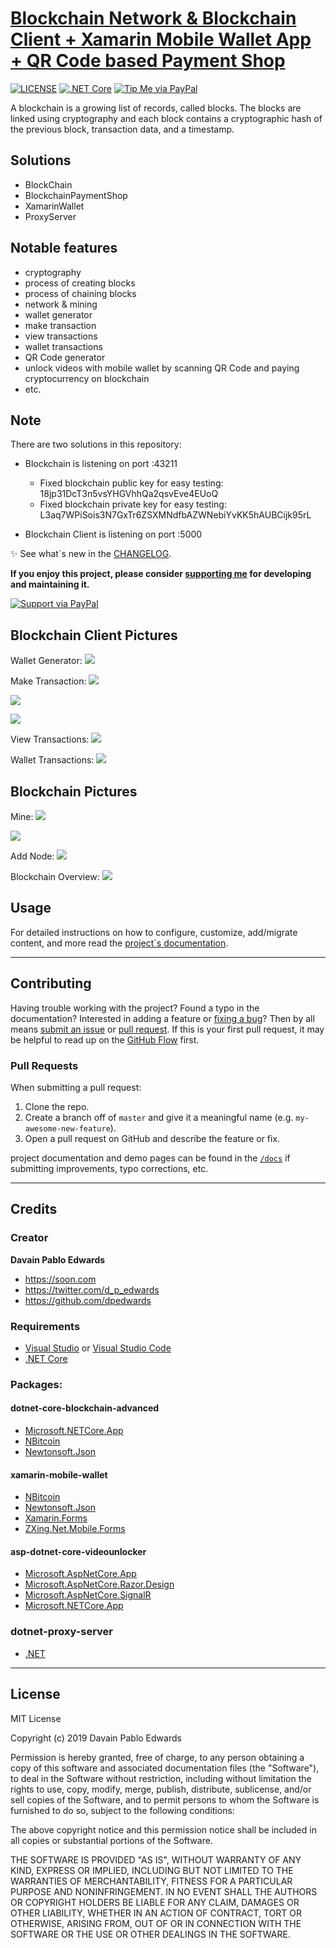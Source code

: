 # [Blockchain Network & Blockchain Client + Xamarin Mobile Wallet App + QR Code based Payment Shop](https://github.com/dpedwards/dotnet-core-blockchain-advanced)

[![LICENSE](https://img.shields.io/badge/license-MIT-lightgrey.svg)](https://raw.githubusercontent.com/dpedwards/dotnet-core-blockchain-advanced/master/LICENSE)
[![.NET Core](https://img.shields.io/badge/dotnet%20core-%3E%3D%202.2-blue.svg)](https://dotnet.microsoft.com/download)
[![Tip Me via PayPal](https://img.shields.io/badge/PayPal-tip%20me-green.svg?logo=paypal)](https://www.paypal.me/dare2101)

A blockchain is a growing list of records, called blocks. The blocks are linked using cryptography and each block contains a cryptographic hash of the previous block, transaction data, and a timestamp. 

## Solutions

- BlockChain
- BlockchainPaymentShop
- XamarinWallet
- ProxyServer

## Notable features

- cryptography 
- process of creating blocks
- process of chaining blocks 
- network & mining
- wallet generator
- make transaction
- view transactions
- wallet transactions
- QR Code generator
- unlock videos with mobile wallet by scanning QR Code and paying cryptocurrency on blockchain
- etc.

## Note

There are two solutions in this repository:
- Blockchain is listening on port :43211
  - Fixed blockchain public key for easy testing: 18jp31DcT3n5vsYHGVhhQa2qsvEve4EUoQ
  - Fixed blockchain private key for easy testing: L3aq7WPiSois3N7GxTr6ZSXMNdfbAZWNebiYvKK5hAUBCijk95rL

- Blockchain Client is listening on port :5000 

:sparkles: See what`s new in the [CHANGELOG](CHANGELOG.md).

**If you enjoy this project, please consider [supporting me](https://www.paypal.me/dare2101) for developing and maintaining it.**

[![Support via PayPal](https://cdn.rawgit.com/twolfson/paypal-github-button/1.0.0/dist/button.svg)](https://www.paypal.me/dare2101)


## Blockchain Client Pictures 

Wallet Generator:
![](BlockChain/images/Blockchain%20Client_Wallet%20Generator.png)

Make Transaction:
![](BlockChain/images/Blockchain%20Client_Make%20Transaction.png)

![](BlockChain/images/Blockchain%20Client_Make%20Transaction2.png)

![](BlockChain/images/Blockchain%20Client_Make%20Transaction3.png)

View Transactions:
![](BlockChain/images/Blockchain%20Client_View%20Transactions.png) 

Wallet Transactions:
![](BlockChain/images/Blockchain%20Client_Wallet%20Transactions.png) 


## Blockchain Pictures 

Mine:
![](BlockChain/images/Blockchain%20Frontend_Mine.png)

![](BlockChain/images/Blockchain%20Frontend_Mine2.png)

Add Node:
![](BlockChain/images/Blockchain%20Frontend_Configure.png)

Blockchain Overview:
![](BlockChain/images/Blockchain%20Frontend_CoinBase.png)


## Usage

For detailed instructions on how to configure, customize, add/migrate content, and more read the [project`s documentation](https://github.com/dpedwards/dotnet-core-blockchain-advanced/docs/quick-start-guide/).

---

## Contributing

Having trouble working with the project? Found a typo in the documentation? Interested in adding a feature or [fixing a bug](https://github.com/dpedwards/dotnet-core-blockchain-advanced/issues)? Then by all means [submit an issue](https://github.com/dpedwards/dotnet-core-blockchain-advanced/issues/new) or [pull request](https://help.github.com/articles/using-pull-requests/). If this is your first pull request, it may be helpful to read up on the [GitHub Flow](https://guides.github.com/introduction/flow/) first.

### Pull Requests

When submitting a pull request:

1. Clone the repo.
2. Create a branch off of `master` and give it a meaningful name (e.g. `my-awesome-new-feature`).
3. Open a pull request on GitHub and describe the feature or fix.

project documentation and demo pages can be found in the [`/docs`](docs) if submitting improvements, typo corrections, etc.

---

## Credits

### Creator

**Davain Pablo Edwards**

- <https://soon.com>
- <https://twitter.com/d_p_edwards>
- <https://github.com/dpedwards>

### Requirements

- [Visual Studio](https://visualstudio.microsoft.com/de/vs/) or [Visual Studio Code](https://code.visualstudio.com/)
- [.NET Core](https://dotnet.microsoft.com/download)


### Packages:

#### dotnet-core-blockchain-advanced
- [Microsoft.NETCore.App](https://dotnet.microsoft.com/)
- [NBitcoin](https://github.com/MetacoSA/NBitcoin)
- [Newtonsoft.Json](https://www.newtonsoft.com/json)

#### xamarin-mobile-wallet 
- [NBitcoin](https://github.com/MetacoSA/NBitcoin)
- [Newtonsoft.Json](https://www.newtonsoft.com/json)
- [Xamarin.Forms](https://docs.microsoft.com/en-us/xamarin/xamarin-forms/) 
- [ZXing.Net.Mobile.Forms](https://github.com/Redth/ZXing.Net.Mobile)

#### asp-dotnet-core-videounlocker
- [Microsoft.AspNetCore.App](https://dotnet.microsoft.com/apps/aspnet)
- [Microsoft.AspNetCore.Razor.Design](https://dotnet.microsoft.com/apps/aspnet)
- [Microsoft.AspNetCore.SignalR](https://dotnet.microsoft.com/apps/aspnet)
- [Microsoft.NETCore.App](https://dotnet.microsoft.com/)

### dotnet-proxy-server
- [.NET](https://dotnet.microsoft.com/download)





---

## License

MIT License

Copyright (c) 2019 Davain Pablo Edwards

Permission is hereby granted, free of charge, to any person obtaining a copy
of this software and associated documentation files (the "Software"), to deal
in the Software without restriction, including without limitation the rights
to use, copy, modify, merge, publish, distribute, sublicense, and/or sell
copies of the Software, and to permit persons to whom the Software is
furnished to do so, subject to the following conditions:

The above copyright notice and this permission notice shall be included in all
copies or substantial portions of the Software.

THE SOFTWARE IS PROVIDED "AS IS", WITHOUT WARRANTY OF ANY KIND, EXPRESS OR
IMPLIED, INCLUDING BUT NOT LIMITED TO THE WARRANTIES OF MERCHANTABILITY,
FITNESS FOR A PARTICULAR PURPOSE AND NONINFRINGEMENT. IN NO EVENT SHALL THE
AUTHORS OR COPYRIGHT HOLDERS BE LIABLE FOR ANY CLAIM, DAMAGES OR OTHER
LIABILITY, WHETHER IN AN ACTION OF CONTRACT, TORT OR OTHERWISE, ARISING FROM,
OUT OF OR IN CONNECTION WITH THE SOFTWARE OR THE USE OR OTHER DEALINGS IN THE
SOFTWARE.
